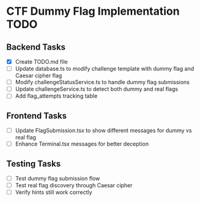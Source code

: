 # CTF Dummy Flag Implementation TODO

## Backend Tasks
- [x] Create TODO.md file
- [ ] Update database.ts to modify challenge template with dummy flag and Caesar cipher flag
- [ ] Modify challengeStatusService.ts to handle dummy flag submissions
- [ ] Update challengeService.ts to detect both dummy and real flags
- [ ] Add flag_attempts tracking table

## Frontend Tasks  
- [ ] Update FlagSubmission.tsx to show different messages for dummy vs real flag
- [ ] Enhance Terminal.tsx messages for better deception

## Testing Tasks
- [ ] Test dummy flag submission flow
- [ ] Test real flag discovery through Caesar cipher
- [ ] Verify hints still work correctly
